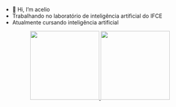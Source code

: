 - 👋 Hi, I’m acelio
- Trabalhando no laboratório de inteligência artificial do IFCE
- Atualmente cursando inteligência artificial


<div align="center">
  <a href="https://github.com/AcelioSousa">
  <img height="180em" src="https://github-readme-stats.vercel.app/api?username=AcelioSousa&show_icons=true&theme=dark&include_all_commits=true&count_private=true"/>
  <img height="180em" src="https://github-readme-stats.vercel.app/api/top-langs/?username=AcelioSousa&layout=compact&langs_count=7&theme=dark"/>
</div>
 

